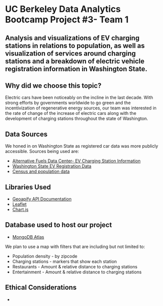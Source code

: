 # UC Berkeley Data Analytics Bootcamp Project #3- Team 1
## Analysis and visualizations of EV charging stations in relations to population, as well as visualization of services around charging stations and a breakdown of electric vehicle registration information in Washington State. 

## Why did we choose this topic?
Electric cars have been noticeably on the incline in the last decade. With strong efforts by governments worldwide to go green and the incentivization of regenerative energy sources, our team was interested in the rate of change of the increase of electric cars along with the development of charging stations throughout the state of Washington. 

## Data Sources
We honed in on Washington State as registered car data was more publicly accessible. Sources being used are: 
- [Alternative Fuels Data Center- EV Charging Station Information](https://afdc.energy.gov/stations/states)
- [Washington State EV Registration Data](https://data.wa.gov/Transportation/Electric-Vehicle-Population-Size-History-By-County/3d5d-sdqb/about_data)
- [Census and population data](https://www.census.gov/data/developers/data-sets/acs-5year.html)

## Libraries Used
- [Geoapify API Documentation](https://apidocs.geoapify.com/docs/place-details/#api/)
- [Leaflet](https://leafletjs.com/)
- [Chart.js](https://www.chartjs.org/)

## Database used to host our project
- [MongoDB Atlas](https://www.mongodb.com/atlas/database)

We plan to use a map with filters that are including but not limited to: 
- Population density - by zipcode
- Charging stations - markers that show each station 
- Restaurants - Amount & relative distance to charging stations
- Entertainment - Amount & relative distance to charging stations

## Ethical Considerations
- 
